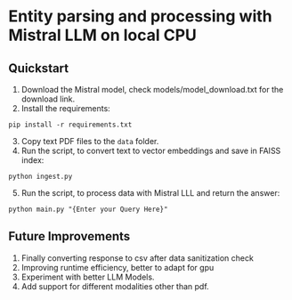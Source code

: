 # Entity parsing and processing with Mistral LLM on local CPU

## Quickstart

1. Download the Mistral model, check models/model_download.txt for the download link.
2. Install the requirements: 

`pip install -r requirements.txt`

3. Copy text PDF files to the `data` folder.
4. Run the script, to convert text to vector embeddings and save in FAISS index: 

`python ingest.py`

5. Run the script, to process data with Mistral LLL and return the answer: 

`python main.py "{Enter your Query Here}"`

## Future Improvements
1. Finally converting response to csv after data sanitization check
2. Improving runtime efficiency, better to adapt for gpu
3. Experiment with better LLM Models.
4. Add support for different modalities other than pdf.

